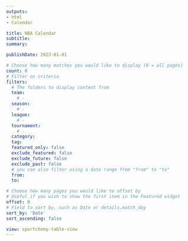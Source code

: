 ```yaml
---
outputs:
- html
- Calendar

title: NBA Calendar
subtitle:
summary:

publishDate: 2023-01-01

# Choose how many matches you would like to display (0 = all pages)
count: 0
# Filter on criteria
filters:
  # The folders to display content from
  team:
    # -
  season:
    # -
  league:
    # -
  tournament:
    # -
  category:
  tag:
  featured_only: false
  exclude_featured: false
  exclude_future: false
  exclude_past: false
  # you can also filter using a date range from "from" to "to"
  from:
  to:

# Choose how many pages you would like to offset by
# Useful if you wish to show the first item in the Featured widget
offset: 0
# Field to sort by, such as Date or details.match_day
sort_by: 'Date'
sort_ascending: false

view: sportchemy-table-view
---
```


